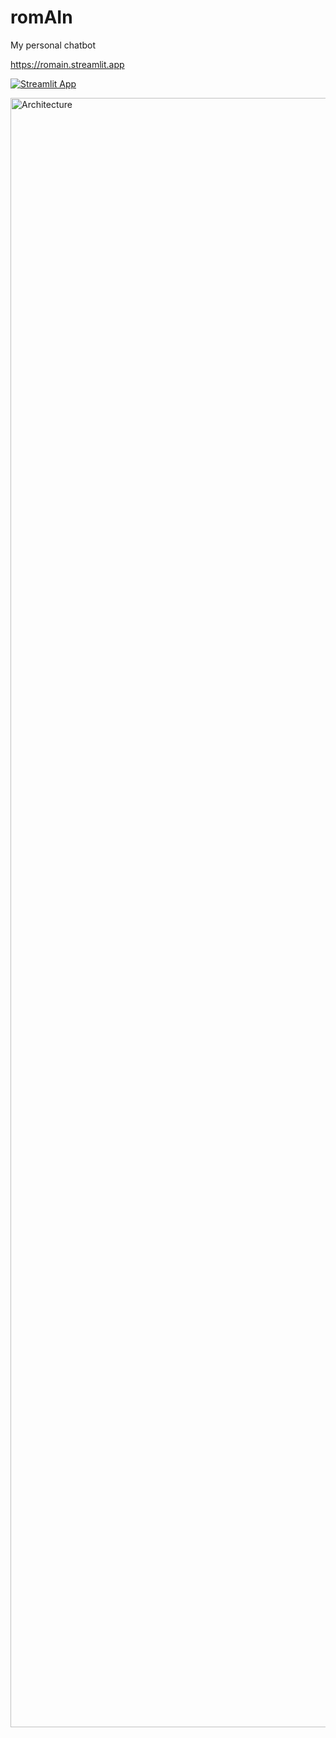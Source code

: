 # romAIn
My personal chatbot

https://romain.streamlit.app

[![Streamlit App](https://static.streamlit.io/badges/streamlit_badge_black_white.svg)](https://romain.streamlit.app)

<img width="2607" alt="Architecture" src="https://github.com/user-attachments/assets/0d751d8c-e2d8-464d-9764-5b4bbc35c260" />


